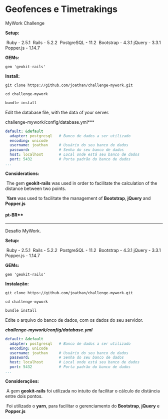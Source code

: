 # Geofences e Timetrakings

MyWork Challenge

**Setup:**

​	Ruby - 2.5.1
​	Rails - 5.2.2
​	PostgreSQL - 11.2
​	Bootstrap - 4.3.1
​	jQuery - 3.3.1
​	Popper.js - 1.14.7

**GEMs:**

```shell
gem 'geokit-rails'
```

**Install:**

```shell
git clone https://github.com/joathan/challenge-mywork.git
```

```shell
cd challenge-mywork
```

```sh
bundle install
```

Edit the database file, with the data of your server.

challenge-mywork/config/database.yml***

```yaml
default: &default
  adapter: postgresql 	# Banco de dados a ser utilizado
  encoding: unicode		
  username: joathan		# Usuário do seu banco de dados
  password:				# Senha do seu banco de dados
  host: localhost		# Local onde está seu banco de dados
  port: 5432			# Porta padrão do banco de dados
...
```

**Considerations:**

​	The gem **geokit-rails** was used in order to facilitate the calculation of the distance between two points.

​	**Yarn** was used to facilitate the management of **Bootstrap**, **jQuery** and **Popper.js**



#### pt-BR**

------

Desafio MyWork.

**Setup:**

​	Ruby - 2.5.1
​	Rails - 5.2.2
​	PostgreSQL - 11.2
​	Bootstrap - 4.3.1
​	jQuery - 3.3.1
​	Popper.js - 1.14.7

**GEMs:**

```shell
gem 'geokit-rails'
```

**Instalação:**

```shell
git clone https://github.com/joathan/challenge-mywork.git
```

```shell
cd challenge-mywork
```

```sh
bundle install
```

Edite o arquivo do banco de dados, com os dados do seu servidor.

***challenge-mywork/config/database.yml***

```yaml
default: &default
  adapter: postgresql 	# Banco de dados a ser utilizado
  encoding: unicode		
  username: joathan		# Usuário do seu banco de dados
  password:				# Senha do seu banco de dados
  host: localhost		# Local onde está seu banco de dados
  port: 5432			# Porta padrão do banco de dados
...
```

**Considerações:**

​	A gem **geokit-rails** foi utilizada no intuito de facilitar o cálculo de distância entre dois pontos.

​	Foi utilizado o **yarn**, para facilitar o gerenciamento do **Bootstrap**, **jQuery** e **Popper.js**